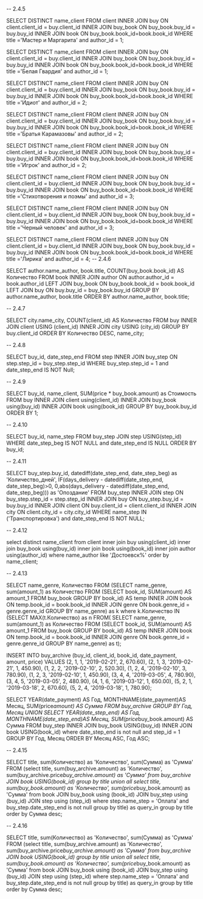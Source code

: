 -- 2.4.5

SELECT DISTINCT name_client
FROM 
    client 
    INNER JOIN buy ON client.client_id = buy.client_id
    INNER JOIN buy_book ON buy_book.buy_id = buy.buy_id
    INNER JOIN book ON buy_book.book_id=book.book_id
WHERE title ='Мастер и Маргарита' and author_id = 1;

SELECT DISTINCT name_client
FROM 
    client 
    INNER JOIN buy ON client.client_id = buy.client_id
    INNER JOIN buy_book ON buy_book.buy_id = buy.buy_id
    INNER JOIN book ON buy_book.book_id=book.book_id
WHERE title ='Белая Гвардия' and author_id = 1;

SELECT DISTINCT name_client
FROM 
    client 
    INNER JOIN buy ON client.client_id = buy.client_id
    INNER JOIN buy_book ON buy_book.buy_id = buy.buy_id
    INNER JOIN book ON buy_book.book_id=book.book_id
WHERE title ='Идиот' and author_id = 2;

SELECT DISTINCT name_client
FROM 
    client 
    INNER JOIN buy ON client.client_id = buy.client_id
    INNER JOIN buy_book ON buy_book.buy_id = buy.buy_id
    INNER JOIN book ON buy_book.book_id=book.book_id
WHERE title ='Братья Карамазовы' and author_id = 2;

SELECT DISTINCT name_client
FROM 
    client 
    INNER JOIN buy ON client.client_id = buy.client_id
    INNER JOIN buy_book ON buy_book.buy_id = buy.buy_id
    INNER JOIN book ON buy_book.book_id=book.book_id
WHERE title ='Игрок' and author_id = 2;

SELECT DISTINCT name_client
FROM 
    client 
    INNER JOIN buy ON client.client_id = buy.client_id
    INNER JOIN buy_book ON buy_book.buy_id = buy.buy_id
    INNER JOIN book ON buy_book.book_id=book.book_id
WHERE title ='Стихотворения и поэмы' and author_id = 3;

SELECT DISTINCT name_client
FROM 
    client 
    INNER JOIN buy ON client.client_id = buy.client_id
    INNER JOIN buy_book ON buy_book.buy_id = buy.buy_id
    INNER JOIN book ON buy_book.book_id=book.book_id
WHERE title ='Черный человек' and author_id = 3;

SELECT DISTINCT name_client
FROM 
    client 
    INNER JOIN buy ON client.client_id = buy.client_id
    INNER JOIN buy_book ON buy_book.buy_id = buy.buy_id
    INNER JOIN book ON buy_book.book_id=book.book_id
WHERE title ='Лирика' and author_id = 4;
-- 2.4.6

SELECT author.name_author, book.title, COUNT(buy_book.book_id) AS Количество
FROM
    book
    INNER JOIN author ON author.author_id = book.author_id
    LEFT JOIN buy_book ON buy_book.book_id = book.book_id
    LEFT JOIN buy ON buy.buy_id = buy_book.buy_id
GROUP BY author.name_author, book.title
ORDER BY author.name_author, book.title;

-- 2.4.7

SELECT city.name_city, COUNT(client_id) AS Количество
FROM buy
    INNER JOIN client USING (client_id)
    INNER JOIN city USING (city_id)
GROUP BY buy.client_id
ORDER BY Количество DESC, name_city;

-- 2.4.8

SELECT buy_id, date_step_end 
FROM step
    INNER JOIN buy_step ON step.step_id = buy_step.step_id
WHERE buy_step.step_id = 1 and date_step_end IS NOT Null;

-- 2.4.9

SELECT buy_id, name_client, SUM(price * buy_book.amount) as Стоимость
FROM buy
    INNER JOIN client using(client_id)
    INNER JOIN buy_book using(buy_id)
    INNER JOIN book using(book_id)
GROUP BY buy_book.buy_id
ORDER BY 1;

-- 2.4.10

SELECT buy_id, name_step
FROM buy_step
     JOIN step USING(step_id)
WHERE date_step_beg IS NOT NULL and date_step_end IS NULL
ORDER BY buy_id;

-- 2.4.11

SELECT buy_step.buy_id,
  datediff(date_step_end, date_step_beg) as 'Количество_дней',
  IF(days_delivery - datediff(date_step_end, date_step_beg)>0, 0,abs(days_delivery - datediff(date_step_end,           date_step_beg)))  as 'Опоздание'
FROM
  buy_step
  INNER JOIN step
  ON buy_step.step_id = step.step_id
  INNER JOIN buy
  ON buy_step.buy_id = buy.buy_id
  INNER JOIN client
  ON buy.client_id = client.client_id
  INNER JOIN city
  ON client.city_id = city.city_id
WHERE
  name_step IN ('Транспортировка')
  and
  date_step_end IS NOT NULL;

-- 2.4.12

select distinct name_client
from client
inner join buy using(client_id)
inner join buy_book using(buy_id)
inner join book using(book_id)
inner join author using(author_id)
where name_author like 'Достоевск%'
order by name_client;

-- 2.4.13

SELECT name_genre, Количество
FROM
    (SELECT name_genre, sum(amount_1) as Количество
        FROM (SELECT book_id, SUM(amount) AS amount_1
        FROM buy_book
        GROUP BY book_id) AS temp
        INNER JOIN book ON temp.book_id = book.book_id
        INNER JOIN genre ON book.genre_id = genre.genre_id
        GROUP BY name_genre) as k
        where k.Количество IN (SELECT MAX(t.Количество) as n
                               FROM( SELECT name_genre, sum(amount_1) as Количество
                               FROM (SELECT book_id, SUM(amount) AS amount_1
                               FROM buy_book
                               GROUP BY book_id) AS temp
                               INNER JOIN book ON temp.book_id = book.book_id
                               INNER JOIN genre ON book.genre_id = genre.genre_id
                               GROUP BY name_genre) as t);
							

INSERT INTO buy_archive (buy_id, client_id, book_id, date_payment, amount, price)
VALUES (2, 1, 1, '2019-02-21', 2, 670.60),
       (2, 1, 3, '2019-02-21', 1, 450.90),
       (1, 2, 2, '2019-02-10', 2, 520.30),
       (1, 2, 4, '2019-02-10', 3, 780.90),
       (1, 2, 3, '2019-02-10', 1, 450.90),
       (3, 4, 4, '2019-03-05', 4, 780.90),
       (3, 4, 5, '2019-03-05', 2, 480.90),
       (4, 1, 6, '2019-03-12', 1, 650.00),
       (5, 2, 1, '2019-03-18', 2, 670.60),
       (5, 2, 4, '2019-03-18', 1, 780.90);

SELECT YEAR(date_payment) AS Год, MONTHNAME(date_payment)AS Месяц, SUM(price*amount) AS Сумма
FROM buy_archive
GROUP BY Год, Месяц
UNION
SELECT YEAR(date_step_end) AS Год, MONTHNAME(date_step_end)AS Месяц, SUM(price*buy_book.amount) AS Сумма
FROM buy_step
        INNER JOIN buy_book USING(buy_id)
    INNER JOIN book USING(book_id)
        where date_step_end is not null and step_id = 1
        GROUP BY Год, Месяц
        ORDER BY Месяц ASC, Год ASC;
        
-- 2.4.15

SELECT title, sum(Количество) as 'Количество', sum(Сумма) as 'Сумма'
FROM
(select title, sum(buy_archive.amount) as 'Количество', sum(buy_archive.price*buy_archive.amount) as 'Сумма' from buy_archive
JOIN book USING(book_id)
group by title
union all
select title, sum(buy_book.amount) as 'Количество', sum(price*buy_book.amount) as 'Сумма' from book
JOIN buy_book using (book_id)
JOIN buy_step using (buy_id)
JOIN step using (step_id)
where step.name_step = 'Оплата' and buy_step.date_step_end is not null
group by title) as query_in
group by title
order by Сумма desc;

-- 2.4.16

SELECT title, sum(Количество) as 'Количество', sum(Сумма) as 'Сумма'
FROM
(select title, sum(buy_archive.amount) as 'Количество', sum(buy_archive.price*buy_archive.amount) as 'Сумма' from buy_archive
JOIN book USING(book_id)
group by title
union all
select title, sum(buy_book.amount) as 'Количество', sum(price*buy_book.amount) as 'Сумма' from book
JOIN buy_book using (book_id)
JOIN buy_step using (buy_id)
JOIN step using (step_id)
where step.name_step = 'Оплата' and buy_step.date_step_end is not null
group by title) as query_in
group by title
order by Сумма desc;
